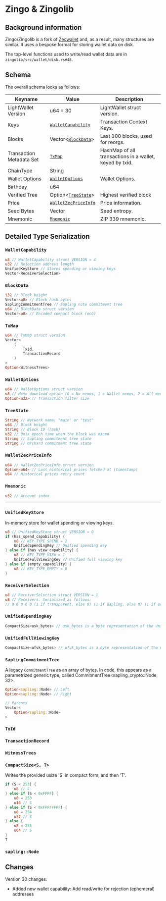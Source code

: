 # Zingo & Zingolib

## Background information

Zingo/Zingolib is a fork of [Zecwallet](../zecwallet/README.md) and, as a result, many structures are similar.
It uses a bespoke format for storing wallet data on disk.

The top-level functions used to write/read wallet data are in `zingolib/src/wallet/disk.rs#48`.

## Schema

The overall schema looks as follows:

| Keyname                             | Value                                       | Description                                             |
| ----------------------------------- | ------------------------------------------- | ------------------------------------------------------- |
| LightWallet Version                 | u64 = 30                                    | LightWallet struct version.                             |
| Keys                                | [`WalletCapability`](#walletcapability)     | Transaction Context Keys.                               |
| Blocks                              | Vector<[`BlockData`](#blockdata)>           | Last 100 blocks, used for reorgs.                       |
| Transaction Metadata Set            | [`TxMap`](#txmap)                           | HashMap of all transactions in a wallet, keyed by txid. |
| ChainType                           | String                                      |                                                         |
| Wallet Options                      | [`WalletOptions`](#walletoptions)           | Wallet Options.                                         |
| <span id="birthday">Birthday</span> | u64                                         |                                                         |
| Verified Tree                       | Option<[`TreeState`](#treestate)>           | Highest verified block                                  |
| Price                               | [`WalletZecPriceInfo`](#walletzecpriceinfo) | Price information.                                      |
| Seed Bytes                          | Vector<u8>                                  | Seed entropy.                                           |
| Mnemonic                            | [`Mnemonic`](#mnemonic)                     | ZIP 339 mnemonic.                                       |

## Detailed Type Serialization

### `WalletCapability`

```rust
u8 // WalletCapability struct VERSION = 4
u32 // Rejection address length
UnifiedKeyStore // Stores spending or viewing keys
Vector<ReceiverSelection>
```

### `BlockData`

```rust
i32 // Block height
Vector<u8> // Block hash bytes
SaplingCommitmentTree // Sapling note commitment tree
u64 // BlockData struct version
Vector<u8> // Encoded compact block (ecb)
```

### `TxMap`

```rust
u64 // TxMap struct version
Vector<
    (
        TxId,
        TransactionRecord
    )
>
Option<WitnessTrees>
```

### `WalletOptions`

```rust
u64 // WalletOptions struct version
u8 // Memo download option (0 = No memos, 1 = Wallet memos, 2 = All memos)
Option<u32> // Transaction filter size
```

### `TreeState`

```rust
String // Network name: "main" or "test"
u64 // Block height
String // Block ID (hash)
u32 // Unix epoch time when the block was mined
String // Sapling commitment tree state
String // Orchard commitment tree state
```

### `WalletZecPriceInfo`

```rust
u64 // WalletZecPriceInfo struct version
Option<u64> // Last historical prices fetched at (timestamp)
u64 // Historical prices retry count
```

### `Mnemonic`

```rust
u32 // Account index
```

---

### `UnifiedKeyStore`

In-memory store for wallet spending or viewing keys.

```rust
u8 // UnifiedKeyStore struct VERSION = 0
if (has_spend_capability) {
    u8 // KEY_TYPE_SPEND = 2
    UnifiedSpendingKey // Unified spending key
} else if (has_view_capability) {
    u8 // KEY_TYPE_VIEW = 1
    UnifiedFullViewingKey // Unified full viewing key
} else if (empty_capability) {
    u8 // KEY_TYPE_EMPTY = 0
}
```

### `ReceiverSelection`

```rust
u8 // ReceiverSelection struct VERSION = 1
u8 // Receivers. Serialized as follows:
// 0 0 0 0 0 (1 if transparent, else 0) (1 if sapling, else 0) (1 if orchard, else 0)
```

### `UnifiedSpendingKey`

```rust
CompactSize<usk_bytes> // usk_bytes is a byte representation of the unified spending key. WIP: Explain what data is included.
```

### `UnifiedFullViewingKey`

```rust
CompactSize<ufvk_bytes> // ufvk_bytes is a byte representation of the unified full viewing key. WIP: Explain what data is included.
```

### `SaplingCommitmentTree`

A legacy `CommitmentTree` as an array of bytes. In code, this appears as a parametrized generic type, called CommitmentTree<sapling_crypto::Node, 32>.

```rust
Option<sapling::Node> // Left
Option<sapling::Node> // Right

// Parents
Vector<
    Option<sapling::Node>
>
```

### `TxId`

### `TransactionRecord`

### `WitnessTrees`

### `CompactSize<S, T>`

Writes the provided usize 'S' in compact form, and then 'T'.

```rust
if (S < 253) {
    u8 // S
} else if (S < 0xFFFF) {
    u8 = 253
    u16 // S
} else if (S < 0xFFFFFFFF) {
    u8 = 254
    u32 // S
} else {
    u8 = 255
    u64 // S
}
T
```

### `sapling::Node`

## Changes

Version 30 changes:

- Added new wallet capability: Add read/write for rejection (ephemeral) addresses
